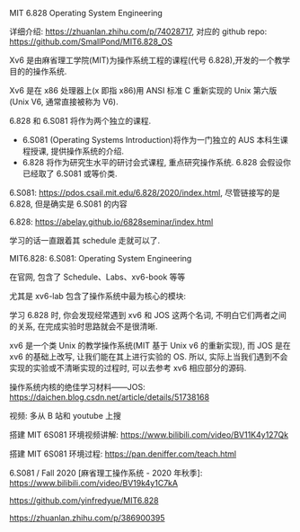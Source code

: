 
MIT 6.828 Operating System Engineering

详细介绍: https://zhuanlan.zhihu.com/p/74028717, 对应的 github repo: https://github.com/SmallPond/MIT6.828_OS

Xv6 是由麻省理工学院(MIT)为操作系统工程的课程(代号 6.828),开发的一个教学目的的操作系统.

Xv6 是在 x86 处理器上(x 即指 x86)用 ANSI 标准 C 重新实现的 Unix 第六版(Unix V6, 通常直接被称为 V6).

6.828 和 6.S081 将作为两个独立的课程.

* 6.S081 (Operating Systems Introduction)将作为一门独立的 AUS 本科生课程授课, 提供操作系统的介绍.
* 6.828 将作为研究生水平的研讨会式课程, 重点研究操作系统. 6.828 会假设你已经取了 6.S081 或等价类.

6.S081: https://pdos.csail.mit.edu/6.828/2020/index.html, 尽管链接写的是 6.828, 但是确实是 6.S081 的内容

6.828: https://abelay.github.io/6828seminar/index.html

学习的话一直跟着其 schedule 走就可以了.

MIT6.828: 6.S081: Operating System Engineering

在官网, 包含了 Schedule、Labs、xv6-book 等等

尤其是 xv6-lab 包含了操作系统中最为核心的模块:

学习 6.828 时, 你会发现经常遇到 xv6 和 JOS 这两个名词, 不明白它们两者之间的关系, 在完成实验时思路就会不是很清晰.

xv6 是一个类 Unix 的教学操作系统(MIT 基于 Unix v6 的重新实现), 而 JOS 是在 xv6 的基础上改写, 让我们能在其上进行实验的 OS.  所以, 实际上当我们遇到不会实现的实验或不清晰实现的过程时, 可以去参考 xv6 相应部分的源码.

操作系统内核的绝佳学习材料——JOS: https://daichen.blog.csdn.net/article/details/51738168

视频: 多从 B 站和 youtube 上搜

搭建 MIT 6S081 环境视频讲解: https://www.bilibili.com/video/BV11K4y127Qk

搭建 MIT 6S081 环境过程: https://pan.deniffer.com/teach.html

6.S081 / Fall 2020 [麻省理工操作系统 - 2020 年秋季]: https://www.bilibili.com/video/BV19k4y1C7kA


https://github.com/yinfredyue/MIT6.828


https://zhuanlan.zhihu.com/p/386900395


